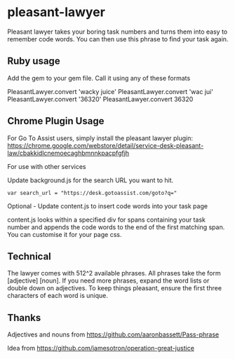 pleasant-lawyer
===============

Pleasant lawyer takes your boring task numbers and turns them into easy to remember code words. You can then use this phrase to find your task again.

## Ruby usage

Add the gem to your gem file. Call it using any of these formats

  PleasantLawyer.convert 'wacky juice'
  PleasantLawyer.convert 'wac jui'
  PleasantLawyer.convert '36320'
  PleasantLawyer.convert 36320

## Chrome Plugin Usage

For Go To Assist users, simply install the pleasant lawyer plugin: https://chrome.google.com/webstore/detail/service-desk-pleasant-law/cbakkidlcnemoecaghbmnnkpacpfgfjh

For use with other services

Update background.js for the search URL you want to hit.

    var search_url = "https://desk.gotoassist.com/goto?q="


Optional - Update content.js to insert code words into your task page

content.js looks within a specified div for spans containing your task number and appends the code words to the end of the first matching span. You can customise it for your page css.

## Technical

The lawyer comes with 512^2 available phrases. All phrases take the form [adjective] [noun]. If you need more phrases, expand the word lists or double down on adjectives. To keep things pleasant, ensure the first three characters of each word is unique.


## Thanks

Adjectives and nouns from https://github.com/aaronbassett/Pass-phrase

Idea from https://github.com/jamesotron/operation-great-justice

